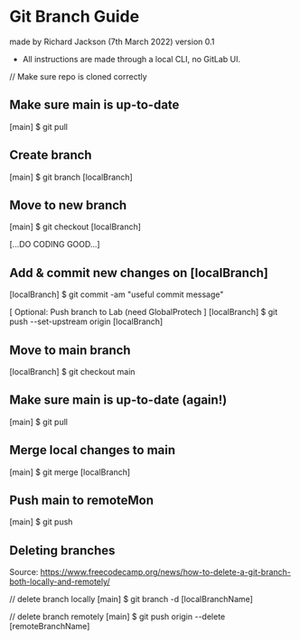 # Git Branch Guide
made by Richard Jackson (7th March 2022)
version 0.1

- All instructions are made through a local CLI, no GitLab UI.

// Make sure repo is cloned correctly

## Make sure main is up-to-date
[main] $ git pull

## Create branch
[main] $ git branch [localBranch]

## Move to new branch
[main] $ git checkout [localBranch]

[...DO CODING GOOD...]

## Add & commit new changes on [localBranch]
[localBranch] $ git commit -am "useful commit message"

[ Optional: Push branch to Lab (need GlobalProtech ]
[localBranch] $ git push --set-upstream origin [localBranch]

## Move to main branch
[localBranch] $ git checkout main

## Make sure main is up-to-date (again!)
[main] $ git pull

## Merge local changes to main
[main] $ git merge [localBranch]

## Push main to remoteMon
[main] $ git push

## Deleting branches
Source: https://www.freecodecamp.org/news/how-to-delete-a-git-branch-both-locally-and-remotely/

// delete branch locally
[main] $ git branch -d [localBranchName]

// delete branch remotely
[main] $ git push origin --delete [remoteBranchName]
